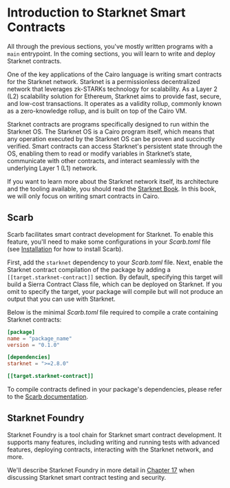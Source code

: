 # Introduction to Starknet Smart Contracts

All through the previous sections, you've mostly written programs with a `main` entrypoint. In the coming sections, you will learn to write and deploy Starknet contracts.

One of the key applications of the Cairo language is writing smart contracts for the Starknet network. Starknet is a permissionless decentralized network that leverages zk-STARKs technology for scalability. As a Layer 2 (L2) scalability solution for Ethereum, Starknet aims to provide fast, secure, and low-cost transactions. It operates as a validity rollup, commonly known as a zero-knowledge rollup, and is built on top of the Cairo VM.

Starknet contracts are programs specifically designed to run within the Starknet OS. The Starknet OS is a Cairo program itself, which means that any operation executed by the Starknet OS can be proven and succinctly verified. Smart contracts can access Starknet's persistent state through the OS, enabling them to read or modify variables in Starknet’s state, communicate with other contracts, and interact seamlessly with the underlying Layer 1 (L1) network.

If you want to learn more about the Starknet network itself, its architecture and the tooling available, you should read the [Starknet Book][starknet book]. In this book, we will only focus on writing smart contracts in Cairo.

[starknet book]: https://book.starknet.io/

## Scarb

Scarb facilitates smart contract development for Starknet. To enable this feature, you'll need to make some configurations in your _Scarb.toml_ file (see [Installation][scarb installation] for how to install Scarb).

First, add the `starknet` dependency to your _Scarb.toml_ file. Next, enable the Starknet contract compilation of the package by adding a `[[target.starknet-contract]]` section. By default, specifying this target will build a Sierra Contract Class file, which can be deployed on Starknet. If you omit to specify the target, your package will compile but will not produce an output that you can use with Starknet.

Below is the minimal _Scarb.toml_ file required to compile a crate containing Starknet contracts:

```toml
[package]
name = "package_name"
version = "0.1.0"

[dependencies]
starknet = ">=2.8.0"

[[target.starknet-contract]]
```

To compile contracts defined in your package's dependencies, please refer to the [Scarb documentation][compile dep contract].

[scarb installation]: ./ch01-01-installation.md
[compile dep contract]: https://docs.swmansion.com/scarb/docs/extensions/starknet/contract-target.html#compiling-external-contracts

## Starknet Foundry

Starknet Foundry is a tool chain for Starknet smart contract development. It supports many features, including writing and running tests with advanced features, deploying contracts, interacting with the Starknet network, and more.

We'll describe Starknet Foundry in more detail in [Chapter 17][testing with snfoundry] when discussing Starknet smart contract testing and security.

[testing with snfoundry]: ./ch17-02-testing-smart-contracts.md#testing-smart-contracts-with-starknet-foundry
